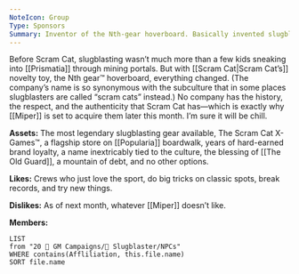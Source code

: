 ```yaml
---
NoteIcon: Group
Type: Sponsors
Summary: Inventor of the Nth-gear hoverboard. Basically invented slugblasting.
---
```

Before Scram Cat, slugblasting wasn’t much more than a few kids sneaking into [[Prismatia]] through mining portals. But with [[Scram Cat|Scram Cat’s]] novelty toy, the Nth gear™ hoverboard, everything changed. (The company’s name is so synonymous with the subculture that in some places slugblasters are called “scram cats” instead.) No company has the history, the respect, and the authenticity that Scram Cat has—which is exactly why [[Miper]] is set to acquire them later this month. I’m sure it will be chill.

**Assets:**
The most legendary slugblasting gear available, The Scram Cat X-Games™, a flagship store on [[Popularia]] boardwalk, years of hard-earned brand loyalty, a name inextricably tied to the culture, the blessing of [[The Old Guard]], a mountain of debt, and no other options.

**Likes:**
Crews who just love the sport, do big tricks on classic spots, break records, and try new things.

**Dislikes:**
As of next month, whatever [[Miper]] doesn’t like.

**Members:**
```dataview
LIST
from "20 🌟 GM Campaigns/🐌 Slugblaster/NPCs"
WHERE contains(Affliliation, this.file.name)
SORT file.name
```